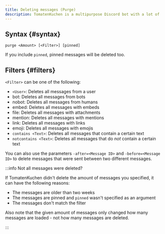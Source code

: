 ```yaml
---
title: Deleting messages (Purge)
description: TomatenKuchen is a multipurpose Discord bot with a lot of features for your server. Lists moderation commands
---
```


## Syntax {#syntax}

`purge <Amount> [<Filter>] [pinned]`

If you include `pinned`, pinned messages will be deleted too.

## Filters {#filters}

`<Filter>` can be one of the following:
- `<User>`: Deletes all messages from a user
- bot: Deletes all messages from bots
- nobot: Deletes all messages from humans
- embed: Deletes all messages with embeds
- file: Deletes all messages with attachments
- mention: Deletes all messages with mentions
- link: Deletes all messages with links
- emoji: Deletes all messages with emojis
- `contains <Text>`: Deletes all messages that contain a certain text
- `notcontains <Text>`: Deletes all messages that do *not* contain a certain text

You can also use the parameters `-after=<Message ID>` and `-before=<Message ID>` to delete messages that were sent between two different messages.

:::info Not all messages were deleted?

If TomatenKuchen didn't delete the amount of messages you specified, it can have the following reasons:
- The messages are older than two weeks
- The messages are pinned and `pinned` wasn't specified as an argument
- The messages don't match the filter

Also note that the given amount of messages only changed how many messages are loaded -
not how many messages are deleted.

:::

